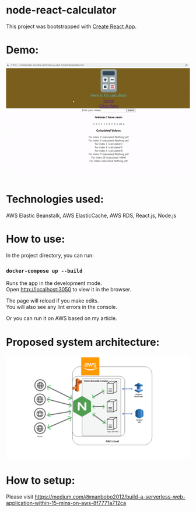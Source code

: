 ﻿# node-react-calculator
This project was bootstrapped with [Create React App](https://github.com/facebook/create-react-app).

# Demo:
![image](https://github.com/manbobo2002/node-react-calculator/blob/master/demo.gif)  

# Technologies used:  
AWS Elastic Beanstalk, AWS ElasticCache, AWS RDS, React.js, Node.js

# How to use:  
In the project directory, you can run:

### `docker-compose up --build`

Runs the app in the development mode.<br />
Open [http://localhost:3050](http://localhost:3050) to view it in the browser.

The page will reload if you make edits.<br />
You will also see any lint errors in the console.

Or you can run it on AWS based on my article.

# Proposed system architecture:
![image](https://github.com/manbobo2002/node-react-calculator/blob/master/solution%20diagram.png)  


# How to setup:  
Please visit https://medium.com/@manbobo2012/build-a-serverless-web-application-within-15-mins-on-aws-8f7771a712ca  
